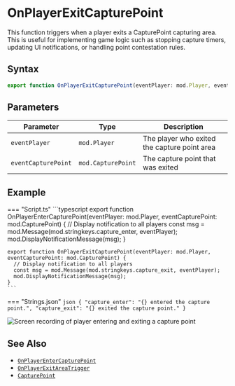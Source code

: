 # OnPlayerExitCapturePoint

This function triggers when a player exits a CapturePoint capturing area. This is useful for implementing game logic such as stopping capture timers, updating UI notifications, or handling point contestation rules.

## Syntax

```typescript
export function OnPlayerExitCapturePoint(eventPlayer: mod.Player, eventCapturePoint: mod.CapturePoint): void;
```

## Parameters

| Parameter           | Type               | Description                                  |
| ------------------- | ------------------ | -------------------------------------------- |
| `eventPlayer`       | `mod.Player`       | The player who exited the capture point area |
| `eventCapturePoint` | `mod.CapturePoint` | The capture point that was exited            |

## Example

=== "Script.ts"
    ```typescript
    export function OnPlayerEnterCapturePoint(eventPlayer: mod.Player, eventCapturePoint: mod.CapturePoint) {
      // Display notification to all players
      const msg = mod.Message(mod.stringkeys.capture_enter, eventPlayer);
      mod.DisplayNotificationMessage(msg);
    }

    export function OnPlayerExitCapturePoint(eventPlayer: mod.Player, eventCapturePoint: mod.CapturePoint) {
      // Display notification to all players
      const msg = mod.Message(mod.stringkeys.capture_exit, eventPlayer);
      mod.DisplayNotificationMessage(msg);
    }
    ```
=== "Strings.json"
    ```json
    {
      "capture_enter": "{} entered the capture point.",
      "capture_exit": "{} exited the capture point."
    }
    ```

![Screen recording of player entering and exiting a capture point](../../../img/OnPlayerCapture_example.gif)

## See Also

- [`OnPlayerEnterCapturePoint`](./OnPlayerEnterCapturePoint.md)
- [`OnPlayerExitAreaTrigger`](./OnPlayerExitAreaTrigger.md)
- [`CapturePoint`](../types/CapturePoint.md)
